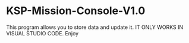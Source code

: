 # KSP-Mission-Console-V1.0
This program allows you to store data and update it. IT ONLY WORKS IN VISUAL STUDIO CODE. Enjoy
